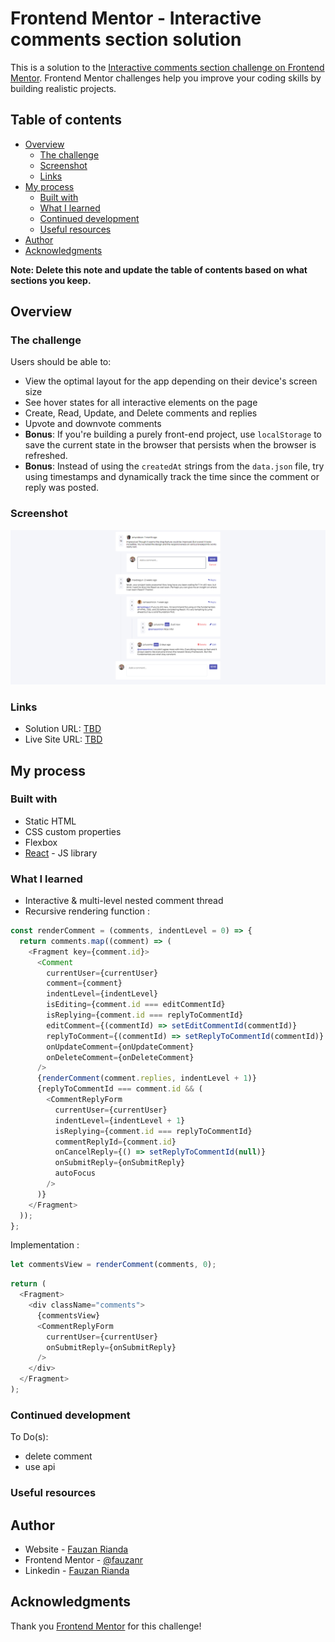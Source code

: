 # Frontend Mentor - Interactive comments section solution

This is a solution to the [Interactive comments section challenge on Frontend Mentor](https://www.frontendmentor.io/challenges/interactive-comments-section-iG1RugEG9). Frontend Mentor challenges help you improve your coding skills by building realistic projects.

## Table of contents

- [Overview](#overview)
  - [The challenge](#the-challenge)
  - [Screenshot](#screenshot)
  - [Links](#links)
- [My process](#my-process)
  - [Built with](#built-with)
  - [What I learned](#what-i-learned)
  - [Continued development](#continued-development)
  - [Useful resources](#useful-resources)
- [Author](#author)
- [Acknowledgments](#acknowledgments)

**Note: Delete this note and update the table of contents based on what sections you keep.**

## Overview

### The challenge

Users should be able to:

- View the optimal layout for the app depending on their device's screen size
- See hover states for all interactive elements on the page
- Create, Read, Update, and Delete comments and replies
- Upvote and downvote comments
- **Bonus**: If you're building a purely front-end project, use `localStorage` to save the current state in the browser that persists when the browser is refreshed.
- **Bonus**: Instead of using the `createdAt` strings from the `data.json` file, try using timestamps and dynamically track the time since the comment or reply was posted.

### Screenshot

![](./screenshot.png)

### Links

- Solution URL: [TBD]()
- Live Site URL: [TBD]()

## My process

### Built with

- Static HTML
- CSS custom properties
- Flexbox
- [React](https://reactjs.org/) - JS library

### What I learned

- Interactive & multi-level nested comment thread
- Recursive rendering function :

```js
const renderComment = (comments, indentLevel = 0) => {
  return comments.map((comment) => (
    <Fragment key={comment.id}>
      <Comment
        currentUser={currentUser}
        comment={comment}
        indentLevel={indentLevel}
        isEditing={comment.id === editCommentId}
        isReplying={comment.id === replyToCommentId}
        editComment={(commentId) => setEditCommentId(commentId)}
        replyToComment={(commentId) => setReplyToCommentId(commentId)}
        onUpdateComment={onUpdateComment}
        onDeleteComment={onDeleteComment}
      />
      {renderComment(comment.replies, indentLevel + 1)}
      {replyToCommentId === comment.id && (
        <CommentReplyForm
          currentUser={currentUser}
          indentLevel={indentLevel + 1}
          isReplying={comment.id === replyToCommentId}
          commentReplyId={comment.id}
          onCancelReply={() => setReplyToCommentId(null)}
          onSubmitReply={onSubmitReply}
          autoFocus
        />
      )}
    </Fragment>
  ));
};
```

Implementation :

```js
let commentsView = renderComment(comments, 0);
```

```js
return (
  <Fragment>
    <div className="comments">
      {commentsView}
      <CommentReplyForm
        currentUser={currentUser}
        onSubmitReply={onSubmitReply}
      />
    </div>
  </Fragment>
);
```

### Continued development

To Do(s):

- delete comment
- use api

### Useful resources

## Author

- Website - [Fauzan Rianda](https://github.com/fauzanr)
- Frontend Mentor - [@fauzanr](https://www.frontendmentor.io/profile/fauzanr)
- Linkedin - [Fauzan Rianda](https://www.linkedin.com/in/fauzanr/)

## Acknowledgments

Thank you [Frontend Mentor](https://www.frontendmentor.io) for this challenge!
